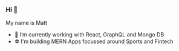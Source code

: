 ### Hi 👋

My name is Matt


- 🔭 I’m currently working with React, GraphQL and Mongo DB
- ⚽ I'm building MERN Apps focussed around Sports and Fintech 
